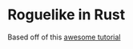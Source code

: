 # Roguelike in Rust
Based off of this [awesome tutorial](https://bfnightly.bracketproductions.com/chapter_0.html)
